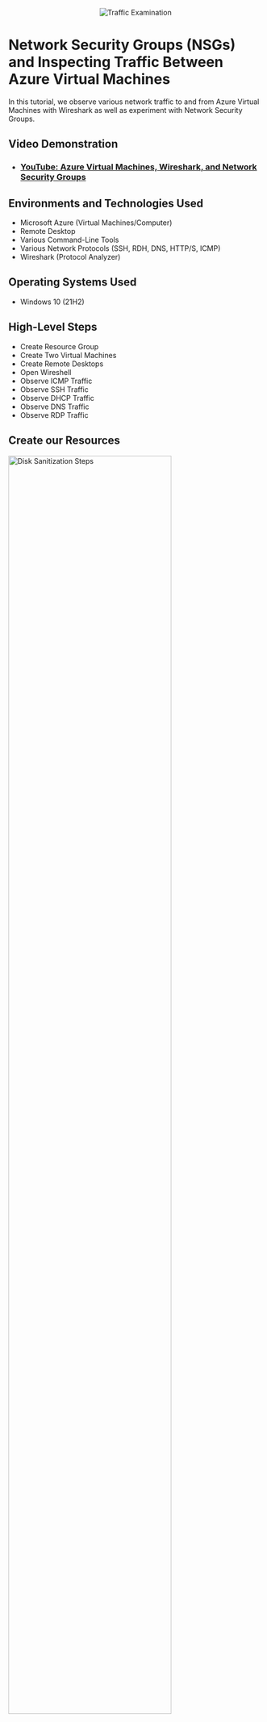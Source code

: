 <p align="center">
<img src="https://i.imgur.com/Ua7udoS.png(https://i.imgur.com/TF8MYEq.png)](https://imgur.com/TF8MYEq)](https://imgur.com/a/eO3RTQ9)" alt="Traffic Examination"/>
</p>

<h1>Network Security Groups (NSGs) and Inspecting Traffic Between Azure Virtual Machines</h1>
In this tutorial, we observe various network traffic to and from Azure Virtual Machines with Wireshark as well as experiment with Network Security Groups. <br />


<h2>Video Demonstration</h2>

- ### [YouTube: Azure Virtual Machines, Wireshark, and Network Security Groups](https://www.youtube.com)

<h2>Environments and Technologies Used</h2>

- Microsoft Azure (Virtual Machines/Computer)
- Remote Desktop
- Various Command-Line Tools
- Various Network Protocols (SSH, RDH, DNS, HTTP/S, ICMP)
- Wireshark (Protocol Analyzer)

<h2>Operating Systems Used </h2>

- Windows 10 (21H2)

<h2>High-Level Steps</h2>

- Create Resource Group
- Create Two Virtual Machines
- Create Remote Desktops
- Open Wireshell
- Observe ICMP Traffic
- Observe SSH Traffic
- Observe DHCP Traffic
- Observe DNS Traffic
- Observe RDP Traffic

<h2>Create our Resources</h2>

<p>
<img src="https://learn.microsoft.com/en-us/azure/azure-resource-manager/management/media/manage-resource-groups-portal/manage-resource-groups-add-group.png" height="80%" width="80%" alt="Disk Sanitization Steps"/>
</p>
<p>
  
- Create a Resource Group in Microsoft Azure. 
- Create the Windows 10 Virtual Machine (VM).
- While creating the VM, select the previously created Resource Group
- While creating the VM, allow it to create a new Virtual Network (Vnet) and Subnet
- Create another VM with Linux (Ubuntu).
- While create the VM, select the previously created Resource Group and Vnet
- Observe Your Virtual Network within Network Watcher

</p>
<br />

<h2>Observe ICMP Traffic</h2>

<p>
<img src="https://i.stack.imgur.com/WLtCX.png" height="80%" width="80%" alt="Photo of icmp traffic"/>
</p>
<p>

- Use Remote Desktop to connect to your Windows 10 Virtual Machine
- Within your Windows 10 Virtual Machine, Install Wireshark
- Open Wireshark and filter for ICMP traffic only
- Retrieve the private IP address of the Ubuntu VM and attempt to ping it from within the Windows 10 VM
- Observe ping requests and replies within WireShark
- From The Windows 10 VM, open command line or PowerShell and attempt to ping a public website (such as www.google.com) and observe the traffic in WireShark
- Initiate a perpetual/non-stop ping from your Windows 10 VM to your Ubuntu VM
- Open the Network Security Group your Ubuntu VM is using and disable incoming (inbound) ICMP traffic
- Back in the Windows 10 VM, observe the ICMP traffic in WireShark and the command line Ping activity
- Re-enable ICMP traffic for the Network Security Group your Ubuntu VM is using
- Back in the Windows 10 VM, observe the ICMP traffic in WireShark and the command line Ping activity (should start working)
- Stop the ping activity


<h2>Observe SSH Traffic</h2>

<p>
<img src="https://iotechonline.com/wp-content/uploads/2020/10/wireshark-screenshot.webp" height="80%" width="80%" alt="Photo of rdp traffic ssh"/>
</p>
<p>
  
- Back in Wireshark, filter for SSH traffic only
- From your Windows 10 VM, “SSH into” your Ubuntu Virtual Machine (via its private IP address)
- Type commands (username, pwd, etc) into the linux SSH connection and observe SSH traffic spam in WireShark
- Exit the SSH connection by typing ‘exit’ and pressing [Enter]

<h2>Observe DHCP Traffic</h2>

<p>
<img src="https://www.petermstewart.net/wp-content/uploads/2020/07/dhcp-q01-01.png" height="80%" width="80%" alt="Photo of dhcp traffic"/>
</p>
<p>
  
- Back in Wireshark, filter for DHCP traffic only
- From your Windows 10 VM, attempt to issue your VM a new IP address from the command line (ipconfig /renew)
- Observe the DHCP traffic appearing in WireShark

  
<h2>Observe DNS Traffic</h2>

<p>
<img src="https://www.petermstewart.net/wp-content/uploads/2020/07/dhcp-q01-01.png" height="80%" width="80%" alt="Photo of dns traffic"/>
</p>
<p>
  
- Back in Wireshark, filter for DNS traffic only
- From your Windows 10 VM within a command line, use nslookup to see what google.com and disney.com’s IP addresses are
- Observe the DNS traffic being show in WireShark

  <h2>Observe RDP Traffic</h2>

<p>
<img src="https://unit42.paloaltonetworks.com/wp-content/uploads/2021/03/word-image-146.png" height="80%" width="80%" alt="Photo of rdp traffic"/>
</p>
<p>
  
- Back in Wireshark, filter for RDP traffic only (tcp.port == 3389)
- Oserve the immediate non-stop spam of traffic? Why do you think it’s non-stop spamming vs only showing traffic when you do an activity?
- Answer: because the RDP (protocol) is constantly showing you a live stream from one computer to another, therefor traffic is always being transmitted

